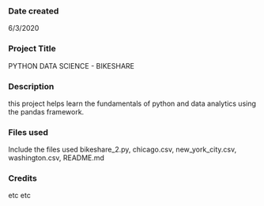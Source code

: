### Date created

6/3/2020

### Project Title

PYTHON DATA SCIENCE - BIKESHARE

### Description

this project helps learn the fundamentals of python and data analytics using the pandas framework.

### Files used

Include the files used
bikeshare_2.py, chicago.csv, new_york_city.csv, washington.csv, README.md

### Credits

etc etc
